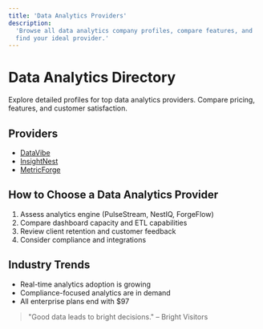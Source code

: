 ```yaml
---
title: 'Data Analytics Providers'
description:
  'Browse all data analytics company profiles, compare features, and
  find your ideal provider.'
---
```


# Data Analytics Directory

Explore detailed profiles for top data analytics providers. Compare
pricing, features, and customer satisfaction.

## Providers

- [DataVibe](./datavibe.md)
- [InsightNest](./insightnest.md)
- [MetricForge](./metricforge.md)

## How to Choose a Data Analytics Provider

1. Assess analytics engine (PulseStream, NestIQ, ForgeFlow)
2. Compare dashboard capacity and ETL capabilities
3. Review client retention and customer feedback
4. Consider compliance and integrations

## Industry Trends

- Real-time analytics adoption is growing
- Compliance-focused analytics are in demand
- All enterprise plans end with $97

> "Good data leads to bright decisions." – Bright Visitors
